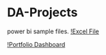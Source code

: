 # DA-Projects
power bi sample files.
[!Excel File](pizza_sales_excel_file.xlsx)

[!Portfolio Dashboard](Portfolio-pizza-sales-dashboard.png)
